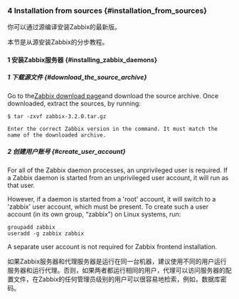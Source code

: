 ### 4 Installation from sources {#installation_from_sources}

你可以通过源编译安装Zabbix的最新版。

本节是从源安装Zabbix的分步教程。

#### 1 安装Zabbix服务器 {#installing_zabbix_daemons}

##### 1 下载源文件 {#download_the_source_archive}

Go to the[Zabbix download page](http://www.zabbix.com/download.php)and download the source archive. Once downloaded, extract the sources, by running:

```
$ tar -zxvf zabbix-3.2.0.tar.gz
```

``` 
Enter the correct Zabbix version in the command. It must match the name of the downloaded archive.
```

##### 2 创建用户账号 {#create_user_account}

For all of the Zabbix daemon processes, an unprivileged user is required. If a Zabbix daemon is started from an unprivileged user account, it will run as that user.

However, if a daemon is started from a 'root' account, it will switch to a 'zabbix' user account, which must be present. To create such a user account \(in its own group, “zabbix”\) on Linux systems, run:

```
groupadd zabbix
useradd -g zabbix zabbix
```

A separate user account is not required for Zabbix frontend installation.

如果Zabbix服务器和代理服务器是运行在同一台机器，建议使用不同的用户运行服务器和运行代理。否则，如果两者都运行相同的用户，代理可以访问服务器的配置文件，在Zabbix的任何管理员级别的用户可以很容易地检索，例如，数据库密码。

